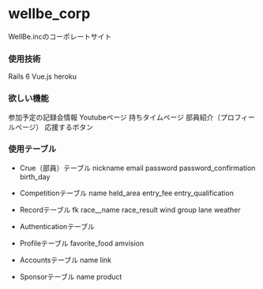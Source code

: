 # wellbe_corp
WellBe.incのコーポレートサイト
### 使用技術
Rails 6
Vue.js
heroku

### 欲しい機能
  参加予定の記録会情報
  Youtubeページ
  持ちタイムページ
  部員紹介（プロフィールページ）
  応援するボタン

### 使用テーブル
- Crue（部員）テーブル
  nickname
  email
  password
  password_confirmation
  birth_day

- Competitionテーブル
  name
  held_area
  entry_fee
  entry_qualification
- Recordテーブル
  fk race__name
  race_result
  wind
  group
  lane
  weather
- Authenticationテーブル
- Profileテーブル
  favorite_food
  amvision

- Accountsテーブル
  name
  link
- Sponsorテーブル
  name
  product
